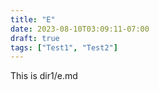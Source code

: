 ```yaml
---
title: "E"
date: 2023-08-10T03:09:11-07:00
draft: true
tags: ["Test1", "Test2"]
---
```


This is dir1/e.md